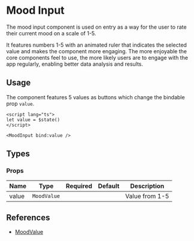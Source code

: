 <script>
import MoodInput from '$lib/components/MoodInput.svelte';
import DocsExample from '$lib/components/utils/DocsExample.svelte';

let value = $state()
</script>

# Mood Input

The mood input component is used on entry as a way for the user to rate their current mood on a scale of 1-5.

It features numbers 1-5 with an animated ruler that indicates the selected value and makes the component more engaging. The more enjoyable the core components feel to use, the more likely users are to engage with the app regularly, enabling better data analysis and results.

## Usage

The component features 5 values as buttons which change the bindable prop `value`.

<DocsExample column>
  <MoodInput bind:value={value} />
</DocsExample>

```svelte
<script lang="ts">
let value = $state()
</script>

<MoodInput bind:value />
```

## Types

### Props

| Name  | Type        | Required | Default | Description    |
| ----- | ----------- | -------- | ------- | -------------- |
| value | `MoodValue` |          |         | Value from 1-5 |

## References

- [MoodValue](/docs/types/input#moodvalue)
